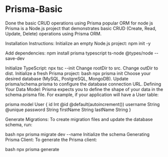 # Prisma-Basic
Done the basic CRUD operations using Prisma popular ORM for node js
Prisma is a Node.js project that demonstrates basic CRUD (Create, Read, Update, Delete) operations using Prisma ORM.

Installation Instructions:
Initialize an empty Node.js project:
npm init -y

Add dependencies:
npm install prisma typescript ts-node @types/node --save-dev

Initialize TypeScript:
npx tsc --init
Change rootDir to src.
Change outDir to dist.
Initialize a fresh Prisma project:
bash
npx prisma init
Choose your desired database (MySQL, PostgreSQL, MongoDB).
Update prisma/schema.prisma to configure the database connection URL.
Defining Your Data Model:
Prisma expects you to define the shape of your data in the schema.prisma file. For example, if your application will have a User table:

prisma
model User {
  id         Int      @id @default(autoincrement())
  username   String   @unique
  password   String
  firstName  String
  lastName   String
}

Generate Migrations:
To create migration files and update the database schema, run:

bash
npx prisma migrate dev --name Initialize the schema
Generating Prisma Client:
To generate the Prisma client:

bash
npx prisma generate
